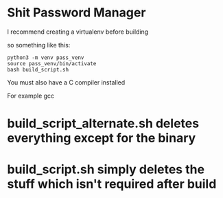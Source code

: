 # Shit Password Manager

I recommend creating a virtualenv before building

so something like this:
```
python3 -m venv pass_venv
source pass_venv/bin/activate
bash build_script.sh
```

You must also have a C compiler installed

For example gcc

# build_script_alternate.sh deletes everything except for the binary

# build_script.sh simply deletes the stuff which isn't required after build
